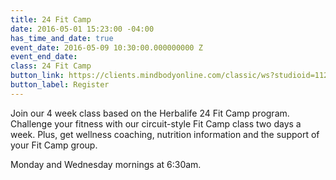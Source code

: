 ```yaml
---
title: 24 Fit Camp
date: 2016-05-01 15:23:00 -04:00
has_time_and_date: true
event_date: 2016-05-09 10:30:00.000000000 Z
event_end_date: 
class: 24 Fit Camp
button_link: https://clients.mindbodyonline.com/classic/ws?studioid=112719&stype=-8&sTG=28&sVT=21
button_label: Register
---
```


Join our 4 week class based on the Herbalife 24 Fit Camp program. Challenge your fitness with our circuit-style Fit Camp class two days a week. Plus, get wellness coaching, nutrition information and the support of your Fit Camp group.

Monday and Wednesday mornings at 6:30am.
